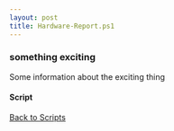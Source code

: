 ```yaml
---
layout: post
title: Hardware-Report.ps1
---
```


### something exciting

Some information about the exciting thing

#### Script

<script src="https://gist-it.appspot.com/github.com/BanterBoy/scripts-blog/blob/master/PowerShell/scripts/information/Hardware-Report.ps1" crossorigin="anonymous"></script>

<a href="/menu/_pages/scripts.html">Back to Scripts</a>
